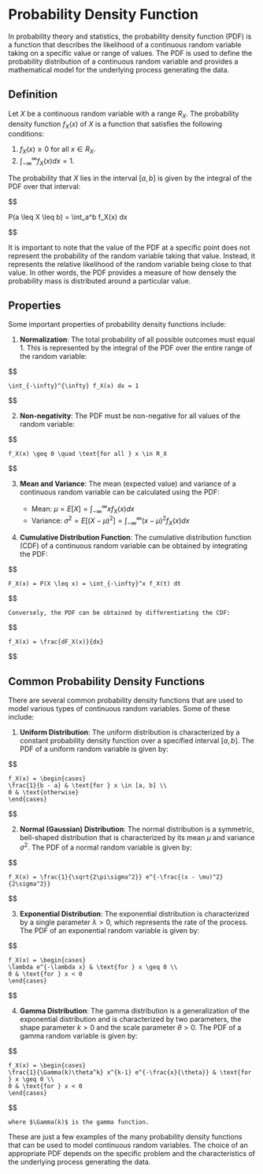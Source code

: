 # Probability Density Function

In probability theory and statistics, the probability density function (PDF) is a function that describes the likelihood of a continuous random variable taking on a specific value or range of values. The PDF is used to define the probability distribution of a continuous random variable and provides a mathematical model for the underlying process generating the data.

## Definition

Let $X$ be a continuous random variable with a range $R_X$. The probability density function $f_X(x)$ of $X$ is a function that satisfies the following conditions:

1. $f_X(x) \geq 0$ for all $x \in R_X$.
2. $\int_{-\infty}^{\infty} f_X(x) dx = 1$.

The probability that $X$ lies in the interval $[a, b]$ is given by the integral of the PDF over that interval:


$$

P(a \leq X \leq b) = \int_a^b f_X(x) dx

$$


It is important to note that the value of the PDF at a specific point does not represent the probability of the random variable taking that value. Instead, it represents the relative likelihood of the random variable being close to that value. In other words, the PDF provides a measure of how densely the probability mass is distributed around a particular value.

## Properties

Some important properties of probability density functions include:

1. **Normalization**: The total probability of all possible outcomes must equal 1. This is represented by the integral of the PDF over the entire range of the random variable:

    
$$

    \int_{-\infty}^{\infty} f_X(x) dx = 1
    
$$


2. **Non-negativity**: The PDF must be non-negative for all values of the random variable:

    
$$

    f_X(x) \geq 0 \quad \text{for all } x \in R_X
    
$$


3. **Mean and Variance**: The mean (expected value) and variance of a continuous random variable can be calculated using the PDF:

    - Mean: $\mu = E[X] = \int_{-\infty}^{\infty} x f_X(x) dx$
    - Variance: $\sigma^2 = E[(X - \mu)^2] = \int_{-\infty}^{\infty} (x - \mu)^2 f_X(x) dx$

4. **Cumulative Distribution Function**: The cumulative distribution function (CDF) of a continuous random variable can be obtained by integrating the PDF:

    
$$

    F_X(x) = P(X \leq x) = \int_{-\infty}^x f_X(t) dt
    
$$


    Conversely, the PDF can be obtained by differentiating the CDF:

    
$$

    f_X(x) = \frac{dF_X(x)}{dx}
    
$$


## Common Probability Density Functions

There are several common probability density functions that are used to model various types of continuous random variables. Some of these include:

1. **Uniform Distribution**: The uniform distribution is characterized by a constant probability density function over a specified interval $[a, b]$. The PDF of a uniform random variable is given by:

    
$$

    f_X(x) = \begin{cases}
    \frac{1}{b - a} & \text{for } x \in [a, b] \\
    0 & \text{otherwise}
    \end{cases}
    
$$


2. **Normal (Gaussian) Distribution**: The normal distribution is a symmetric, bell-shaped distribution that is characterized by its mean $\mu$ and variance $\sigma^2$. The PDF of a normal random variable is given by:

    
$$

    f_X(x) = \frac{1}{\sqrt{2\pi\sigma^2}} e^{-\frac{(x - \mu)^2}{2\sigma^2}}
    
$$


3. **Exponential Distribution**: The exponential distribution is characterized by a single parameter $\lambda > 0$, which represents the rate of the process. The PDF of an exponential random variable is given by:

    
$$

    f_X(x) = \begin{cases}
    \lambda e^{-\lambda x} & \text{for } x \geq 0 \\
    0 & \text{for } x < 0
    \end{cases}
    
$$


4. **Gamma Distribution**: The gamma distribution is a generalization of the exponential distribution and is characterized by two parameters, the shape parameter $k > 0$ and the scale parameter $\theta > 0$. The PDF of a gamma random variable is given by:

    
$$

    f_X(x) = \begin{cases}
    \frac{1}{\Gamma(k)\theta^k} x^{k-1} e^{-\frac{x}{\theta}} & \text{for } x \geq 0 \\
    0 & \text{for } x < 0
    \end{cases}
    
$$


    where $\Gamma(k)$ is the gamma function.

These are just a few examples of the many probability density functions that can be used to model continuous random variables. The choice of an appropriate PDF depends on the specific problem and the characteristics of the underlying process generating the data.
